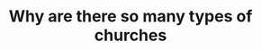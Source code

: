 ---
sidebar_position: 33
toc_min_heading_level: 2
toc_max_heading_level: 4
title: Why are there so many types of churches
description: Why are there so many types of churches
keywords: ["Why are there so many types of churches"]
---